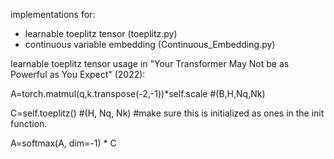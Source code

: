 implementations for:
  - learnable toeplitz tensor (toeplitz.py)
  - continuous variable embedding (Continuous_Embedding.py)

learnable toeplitz tensor usage in "Your Transformer May Not be as Powerful as You Expect" (2022):

A=torch.matmul(q,k.transpose(-2,-1))*self.scale #(B,H,Nq,Nk)

C=self.toeplitz() #(H, Nq, Nk) #make sure this is initialized as ones in the init function.

A=softmax(A, dim=-1) * C
